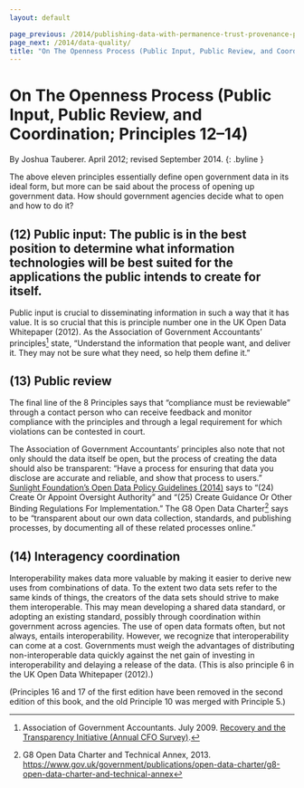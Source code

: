 ```yaml
---
layout: default

page_previous: /2014/publishing-data-with-permanence-trust-provenance-principles-9-11/
page_next: /2014/data-quality/
title: "On The Openness Process (Public Input, Public Review, and Coordination; Principles 12--14)"
---
```

On The Openness Process (Public Input, Public Review, and Coordination; Principles 12–14)
=========================================================================================

By Joshua Tauberer. April 2012; revised September 2014.
{: .byline }


The above eleven principles essentially define open government data in its ideal form, but more can be said about the process of opening up government data. How should government agencies decide what to open and how to do it?

(12)  **Public input:** The public is in the best position to determine what information technologies will be best suited for the applications the public intends to create for itself.
-------------------------------------------------------------------------------------------------------------------------------------------------------------------------------------

Public input is crucial to disseminating information in such a way that it has value. It is so crucial that this is principle number one in the <span>UK Open Data Whitepaper (2012)</span>. As the <span>Association of Government Accountants</span>’ principles[^1] state, “Understand the information that people want, and deliver it. They may not be sure what they need, so help them define it.”

(13)  **Public review**
---------------------

The final line of the 8 Principles says that “compliance must be reviewable” through a contact person who can receive feedback and monitor compliance with the principles and through a legal requirement for which violations can be contested in court.

The Association of Government Accountants’ principles also note that not only should the data itself be open, but the process of creating the data should also be transparent: “Have a process for ensuring that data you disclose are accurate and reliable, and show that process to users.” [Sunlight Foundation’s Open Data Policy Guidelines (2014)](http://sunlightfoundation.com/opendataguidelines) says to “(24) Create Or Appoint Oversight Authority” and “(25) Create Guidance Or Other Binding Regulations For Implementation.” The G8 Open Data Charter[^2] says to be “transparent about our own data collection, standards, and publishing processes, by documenting all of these related processes online.”

(14)  **Interagency coordination**
--------------------------------

Interoperability makes data more valuable by making it easier to derive new uses from combinations of data. To the extent two data sets refer to the same kinds of things, the creators of the data sets should strive to make them interoperable. This may mean developing a shared data standard, or adopting an existing standard, possibly through coordination within government across agencies. The use of open data formats often, but not always, entails interoperability. However, we recognize that interoperability can come at a cost. Governments must weigh the advantages of distributing non-interoperable data quickly against the net gain of investing in interoperability and delaying a release of the data. (This is also principle 6 in the <span>UK Open Data Whitepaper (2012)</span>.)

(Principles 16 and 17 of the first edition have been removed in the second edition of this book, and the old Principle 10 was merged with Principle 5.)

[^1]: Association of Government Accountants. July 2009. [Recovery and the Transparency Initiative (Annual CFO Survey)](http://www.grantthornton.com/staticfiles/GTCom/Public%20sector/CFO%20survey/2009%20AGA%20Survey.pdf).

[^2]: G8 Open Data Charter and Technical Annex, 2013. <https://www.gov.uk/government/publications/open-data-charter/g8-open-data-charter-and-technical-annex>



